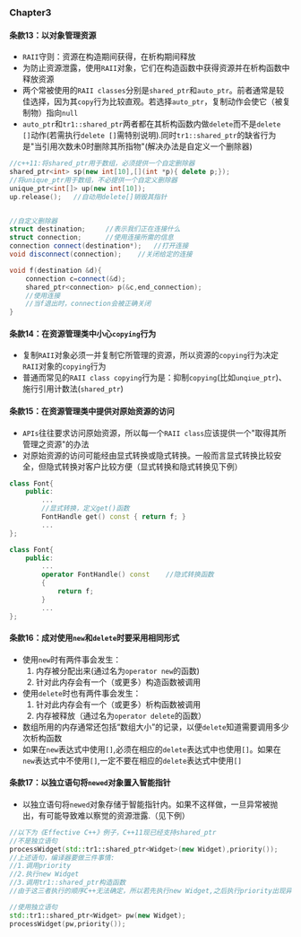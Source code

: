 ### Chapter3

#### 条款13：以对象管理资源

* `RAII`守则：资源在构造期间获得，在析构期间释放
* 为防止资源泄露，使用`RAII`对象，它们在构造函数中获得资源并在析构函数中释放资源
* 两个常被使用的`RAII classes`分别是`shared_ptr`和`auto_ptr`。前者通常是较佳选择，因为其`copy`行为比较直观。若选择`auto_ptr`，复制动作会使它（被复制物）指向`null`
* `auto_ptr`和`tr1::shared_ptr`两者都在其析构函数内做`delete`而不是`delete []`动作(若需执行`delete []`需特别说明).同时`tr1::shared_ptr`的缺省行为是"当引用次数未0时删除其所指物"(解决办法是自定义一个删除器)

```cpp
//c++11:将shared_ptr用于数组，必须提供一个自定删除器
shared_ptr<int> sp(new int[10],[](int *p){ delete p;});
//将unique_ptr用于数组，不必提供一个自定义删除器
unique_ptr<int[]> up(new int[10]);
up.release();   //自动用delete[]销毁其指针


//自定义删除器
struct destination;     //表示我们正在连接什么
struct connection;      //使用连接所需的信息
connection connect(destination*);   //打开连接
void disconnect(connection);    //关闭给定的连接

void f(destination &d){
    connection c=connect(&d);
    shared_ptr<connection> p(&c,end_connection);
    //使用连接
    //当f退出时，connection会被正确关闭
}
```


#### 条款14：在资源管理类中小心`copying`行为

* 复制`RAII`对象必须一并复制它所管理的资源，所以资源的`copying`行为决定`RAII`对象的`copying`行为
* 普通而常见的`RAII class copying`行为是：抑制`copying`(比如`unqiue_ptr`)、施行引用计数法(`shared_ptr`)


#### 条款15：在资源管理类中提供对原始资源的访问

* `APIs`往往要求访问原始资源，所以每一个`RAII class`应该提供一个"取得其所管理之资源"的办法
* 对原始资源的访问可能经由显式转换或隐式转换。一般而言显式转换比较安全，但隐式转换对客户比较方便（显式转换和隐式转换见下例）

```cpp
class Font{
    public:
        ...
        //显式转换，定义get()函数
        FontHandle get() const { return f; }
        ...
};

class Font{
    public:
        ...
        operator FontHandle() const    //隐式转换函数
        {
            return f;
        }
        ...
};
```

#### 条款16：成对使用`new`和`delete`时要采用相同形式

* 使用`new`时有两件事会发生：
    1. 内存被分配出来(通过名为`operator new`的函数)
    2. 针对此内存会有一个（或更多）构造函数被调用
* 使用`delete`时也有两件事会发生：
    1. 针对此内存会有一个（或更多）析构函数被调用
    2. 内存被释放（通过名为`operator delete`的函数）
* 数组所用的内存通常还包括“数组大小”的记录，以便`delete`知道需要调用多少次析构函数
* 如果在`new`表达式中使用`[]`,必须在相应的`delete`表达式中也使用`[]`。如果在`new`表达式中不使用`[]`,一定不要在相应的`delete`表达式中使用`[]`


#### 条款17：以独立语句将`newed`对象置入智能指针

* 以独立语句将`newed`对象存储于智能指针内。如果不这样做，一旦异常被抛出，有可能导致难以察觉的资源泄露.（见下例）

```cpp
//以下为《Effective C++》例子，C++11现已经支持shared_ptr
//不是独立语句
processWidget(std::tr1::shared_ptr<Widget>(new Widget),priority());
//上述语句，编译器要做三件事情:
//1.调用priority
//2.执行new Widget
//3.调用tr1::shared_ptr构造函数
//由于这三者执行的顺序C++无法确定，所以若先执行new Widget,之后执行priority出现异常，则可能导致资源泄露

//使用独立语句
std::tr1::shared_ptr<Widget> pw(new Widget);
processWidget(pw,priority());
```
